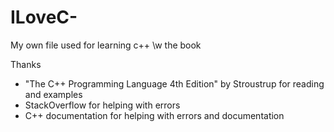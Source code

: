 # ILoveC-
My own file used for learning c++ \w the book

Thanks
- "The C++ Programming Language 4th Edition" by Stroustrup for reading and examples
- StackOverflow for helping with errors
- C++ documentation for helping with errors and documentation
